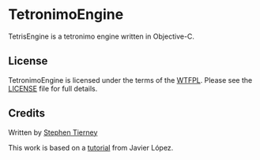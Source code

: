TetronimoEngine
=========

TetrisEngine is a tetronimo engine written in Objective-C.

License
-
TetronimoEngine is licensed under the terms of the [WTFPL]. Please see the [LICENSE] file for full details.

Credits
-
Written by [Stephen Tierney]

This work is based on a [tutorial] from Javier López.

  [tutorial]: http://javilop.com/gamedev/tetris-tutorial-in-c-platform-independent-focused-in-game-logic-for-beginners/
  [WTFPL]: http://www.wtfpl.net/about/
  [LICENSE]: https://github.com/sjtrny/TetronimoEngine/blob/master/LICENSE.txt
  [Stephen Tierney]: http://sjtrny.com/